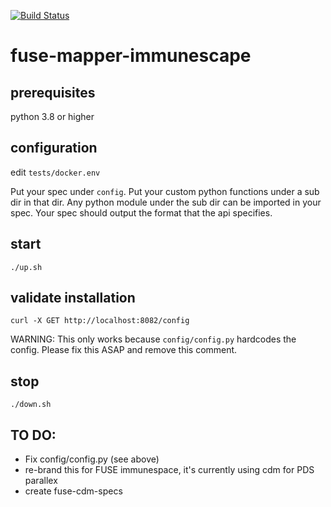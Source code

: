 [![Build Status](https://travis-ci.com/RENCI/fuse-mapper-immunescape.svg?branch=master)](https://travis-ci.com/RENCI/fuse-mapper-immunescape)

# fuse-mapper-immunescape

## prerequisites
 python 3.8 or higher

## configuration

edit `tests/docker.env`

Put your spec under `config`. Put your custom python functions under a sub dir in that dir. Any python module under the sub dir can be imported in your spec. Your spec should output the format that the api specifies.

## start
```
./up.sh
```

## validate installation
```
curl -X GET http://localhost:8082/config
```
WARNING: This only works because `config/config.py` hardcodes the config. Please fix this ASAP and remove this comment.

## stop
```
./down.sh
```

## TO DO:

* Fix config/config.py (see above)
* re-brand this for FUSE immunespace, it's currently using cdm for PDS parallex
* create fuse-cdm-specs
